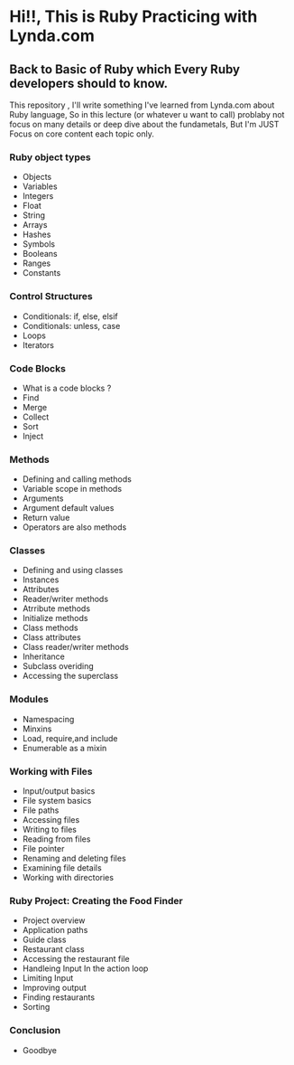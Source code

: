 # Hi!!, This is Ruby Practicing with Lynda.com

## Back to Basic of Ruby which Every Ruby developers should to know.

This repository , I'll write something I've learned from Lynda.com about Ruby language,
So in this lecture (or whatever u want to call) problaby not focus on many details or deep dive about the fundametals, But I'm JUST Focus on core content each topic only.


### Ruby object types

* Objects
* Variables
* Integers
* Float
* String
* Arrays
* Hashes
* Symbols
* Booleans
* Ranges
* Constants

### Control Structures

* Conditionals: if, else, elsif
* Conditionals: unless, case
* Loops
* Iterators

### Code Blocks

* What is a code blocks ?
* Find
* Merge
* Collect
* Sort
* Inject

### Methods

* Defining and calling methods
* Variable scope in methods
* Arguments
* Argument default values
* Return value
* Operators are also methods

### Classes

* Defining and using classes
* Instances
* Attributes
* Reader/writer methods
* Atrribute methods
* Initialize methods
* Class methods
* Class attributes
* Class reader/writer methods
* Inheritance
* Subclass overiding
* Accessing the superclass

### Modules

* Namespacing
* Minxins
* Load, require,and include
* Enumerable as a mixin

### Working with Files

* Input/output basics
* File system basics
* File paths
* Accessing files
* Writing to files
* Reading from files
* File pointer
* Renaming and deleting files
* Examining file details
* Working with directories

### Ruby Project: Creating the Food Finder

* Project overview
* Application paths
* Guide class
* Restaurant class
* Accessing the restaurant file
* Handleing Input In the action loop
* Limiting Input
* Improving output
* Finding restaurants
* Sorting

### Conclusion

* Goodbye
